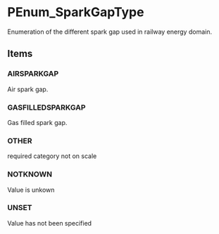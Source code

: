 # PEnum_SparkGapType

Enumeration of the different spark gap used in railway energy domain.
<!-- end of short definition -->

## Items

### AIRSPARKGAP
Air spark gap.

### GASFILLEDSPARKGAP
Gas filled spark gap.

### OTHER
required category not on scale

### NOTKNOWN
Value is unkown

### UNSET
Value has not been specified

